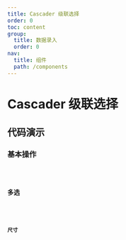 ```yaml
---
title: Cascader 级联选择
order: 0
toc: content
group:
  title: 数据录入
  order: 0
nav:
  title: 组件
  path: /components
---
```


# Cascader 级联选择

## 代码演示

### 基本操作

<code src="./demos/basic.tsx" />

### 多选

<code src="./demos/multiple.tsx" />

### 尺寸

<code src="./demos/size.tsx" />
